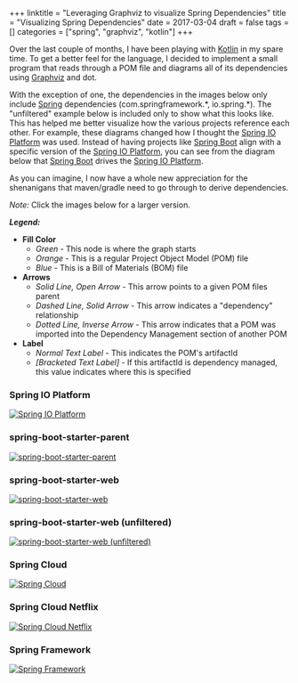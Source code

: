 +++
linktitle = "Leveraging Graphviz to visualize Spring Dependencies"
title = "Visualizing Spring Dependencies"
date = 2017-03-04
draft = false
tags = []
categories = ["spring", "graphviz", "kotlin"]
+++

Over the last couple of months, I have been playing with [Kotlin](https://kotlinlang.org) in my spare time.  To get a better feel for the language, I decided to implement a small program that reads through a POM file and diagrams all of its dependencies using [Graphviz](http://www.graphviz.org) and dot.

With the exception of one, the dependencies in the images below only include [Spring](https://spring.io) dependencies (com.springframework.\*, io.spring.\*).  The "unfiltered" example below is included only to show what this looks like.  This has helped me better visualize how the various projects reference each other.  For example, these diagrams changed how I thought the [Spring IO Platform](http://platform.spring.io/platform/) was used.  Instead of having projects like [Spring Boot](http://projects.spring.io/spring-boot/) align with a specific version of the [Spring IO Platform](http://platform.spring.io/platform/), you can see from the diagram below that [Spring Boot](http://projects.spring.io/spring-boot/) drives the [Spring IO Platform](http://platform.spring.io/platform/).

As you can imagine, I now have a whole new appreciation for the shenanigans that maven/gradle need to go through to derive dependencies.

_Note:_ Click the images below for a larger version.

_**Legend:**_

* __Fill Color__
    * _Green_ - This node is where the graph starts
    * _Orange_ - This is a regular Project Object Model (POM) file
    * _Blue_ - This is a Bill of Materials (BOM) file
* __Arrows__
    * _Solid Line, Open Arrow_ - This arrow points to a given POM files parent
    * _Dashed Line, Solid Arrow_ - This arrow indicates a "dependency" relationship
    * _Dotted Line, Inverse Arrow_ - This arrow indicates that a POM was imported into the Dependency Management section of another POM
* __Label__
    * _Normal Text Label_ - This indicates the POM's artifactId
    * _[Bracketed Text Label]_ - If this artifactId is dependency managed, this value indicates where this is specified


### Spring IO Platform
[![Spring IO Platform](/images/visualizing-spring-dependencies/io.spring.platform_platform-bom_Brussels-RELEASE.png)](/images/visualizing-spring-dependencies/io.spring.platform_platform-bom_Brussels-RELEASE.png)

### spring-boot-starter-parent
[![spring-boot-starter-parent](/images/visualizing-spring-dependencies/org.springframework.boot_spring-boot-starter-parent_1.5.1.RELEASE.png)](/images/visualizing-spring-dependencies/org.springframework.boot_spring-boot-starter-parent_1.5.1.RELEASE.png)

### spring-boot-starter-web
[![spring-boot-starter-web](/images/visualizing-spring-dependencies/org.springframework.boot_spring-boot-starter-web_1.5.1.RELEASE.png)](/images/visualizing-spring-dependencies/org.springframework.boot_spring-boot-starter-web_1.5.1.RELEASE.png)

### spring-boot-starter-web (unfiltered)
[![spring-boot-starter-web (unfiltered)](/images/visualizing-spring-dependencies/org.springframework.boot_spring-boot-starter-web_1.5.1.RELEASE_unfiltered.png)](/images/visualizing-spring-dependencies/org.springframework.boot_spring-boot-starter-web_1.5.1.RELEASE_unfiltered.png)

### Spring Cloud
[![Spring Cloud](/images/visualizing-spring-dependencies/org.springframework.cloud_spring-cloud-dependencies_Camden.SR5.png)](/images/visualizing-spring-dependencies/org.springframework.cloud_spring-cloud-dependencies_Camden.SR5.png)

### Spring Cloud Netflix
[![Spring Cloud Netflix](/images/visualizing-spring-dependencies/org.springframework.cloud_spring-cloud-netflix_1.2.4.RELEASE.png)](/images/visualizing-spring-dependencies/org.springframework.cloud_spring-cloud-netflix_1.2.4.RELEASE.png)

### Spring Framework
[![Spring Framework](/images/visualizing-spring-dependencies/org.springframework_spring-context_4.3.6.RELEASE.png)](/images/visualizing-spring-dependencies/org.springframework_spring-context_4.3.6.RELEASE.png)